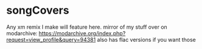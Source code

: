 # songCovers
Any xm remix I make will feature here.
mirror of my stuff over on modarchive: https://modarchive.org/index.php?request=view_profile&query=94381
also has flac versions if you want those
